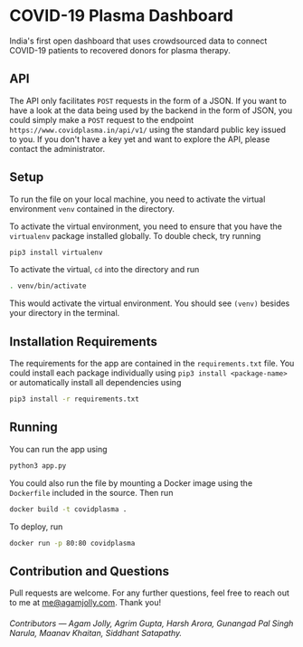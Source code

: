 # COVID-19 Plasma Dashboard

India's first open dashboard that uses crowdsourced data to connect COVID-19 patients to recovered donors for plasma therapy. 

## API

The API only facilitates `POST` requests in the form of a JSON. If you want to have a look at the data being used by the backend in the form of JSON, you could simply make a `POST` request to the endpoint `https://www.covidplasma.in/api/v1/` using the standard public key issued to you. If you don't have a key yet and want to explore the API, please contact the administrator.

## Setup

To run the file on your local machine, you need to activate the virtual environment `venv` contained in the directory.

To activate the virtual environment, you need to ensure that you have the `virtualenv` package installed globally. To double check, try running 
```bash
pip3 install virtualenv
```

To activate the virtual, `cd` into the directory and run 
```bash
. venv/bin/activate
```

This would activate the virtual environment. You should see `(venv)` besides your directory in the terminal.

## Installation Requirements

The requirements for the app are contained in the `requirements.txt` file. You could install each package individually using `pip3 install <package-name>` or automatically install all dependencies using
```bash 
pip3 install -r requirements.txt
```

## Running

You can run the app using 
```bash
python3 app.py
```

You could also run the file by mounting a Docker image using the `Dockerfile` included in the source. Then run 
```bash 
docker build -t covidplasma .
```

To deploy, run
```bash
docker run -p 80:80 covidplasma
```

## Contribution and Questions

Pull requests are welcome. For any further questions, feel free to reach out to me at me@agamjolly.com. Thank you!

<h6> Contributors &mdash; Agam Jolly, Agrim Gupta, Harsh Arora, Gunangad Pal Singh Narula, Maanav Khaitan, Siddhant Satapathy. 
